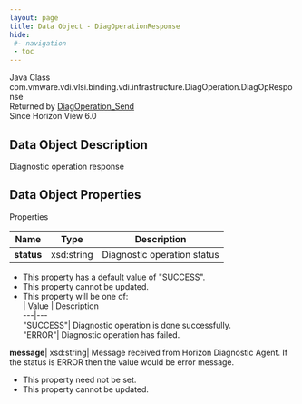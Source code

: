 ```yaml
---
layout: page
title: Data Object - DiagOperationResponse
hide:
 #- navigation
 - toc
---
```






Java Class
    com.vmware.vdi.vlsi.binding.vdi.infrastructure.DiagOperation.DiagOpResponse  
Returned by
     [DiagOperation_Send](vdi.infrastructure.DiagOperation.md#send)  
Since 
    Horizon View 6.0

## Data Object Description 

Diagnostic operation response 

## Data Object Properties

Properties

Name |  Type |  Description   
---|---|---  
**status**|  xsd:string|  Diagnostic operation status   


  * This property has a default value of "SUCCESS".
 * This property cannot be updated.
  * This property will be one of:  
|  Value |  Description   
---|---  
"SUCCESS"| Diagnostic operation is done successfully.  
"ERROR"| Diagnostic operation has failed.  

  
**message**|  xsd:string|  Message received from Horizon Diagnostic Agent. If the status is ERROR then the value would be error message.   


 * This property need not be set.
 * This property cannot be updated.

  
  

  

